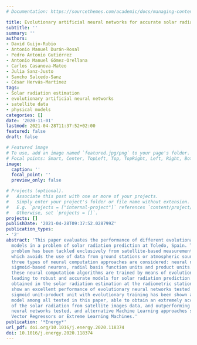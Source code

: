 ```yaml
---
# Documentation: https://sourcethemes.com/academic/docs/managing-content/

title: Evolutionary artificial neural networks for accurate solar radiation prediction
subtitle: ''
summary: ''
authors:
- David Guijo-Rubio
- Antonio Manuel Durán-Rosal
- Pedro Antonio Gutiérrez
- Antonio Manuel Gómez-Orellana
- Carlos Casanova-Mateo
- Julia Sanz-Justo
- Sancho Salcedo-Sanz
- César Hervás-Martínez
tags:
- Solar radiation estimation
- evolutionary artificial neural networks
- satellite data
- physical models
categories: []
date: '2020-11-01'
lastmod: 2021-04-28T11:37:52+02:00
featured: false
draft: false

# Featured image
# To use, add an image named `featured.jpg/png` to your page's folder.
# Focal points: Smart, Center, TopLeft, Top, TopRight, Left, Right, BottomLeft, Bottom, BottomRight.
image:
  caption: ''
  focal_point: ''
  preview_only: false

# Projects (optional).
#   Associate this post with one or more of your projects.
#   Simply enter your project's folder or file name without extension.
#   E.g. `projects = ["internal-project"]` references `content/project/deep-learning/index.md`.
#   Otherwise, set `projects = []`.
projects: []
publishDate: '2021-04-28T09:37:52.028799Z'
publication_types:
- '2'
abstract: 'This paper evaluates the performance of different evolutionary neural network
  models in a problem of solar radiation prediction at Toledo, Spain. The prediction
  problem has been tackled exclusively from satellite-based measurements and variables,
  which avoids the use of data from ground stations or atmospheric soundings. Specifically,
  three types of neural computation approaches are considered: neural networks with
  sigmoid-based neurons, radial basis function units and product units. In all cases
  these neural computation algorithms are trained by means of evolutionary algorithms,
  leading to robust and accurate models for solar radiation prediction. The results
  obtained in the solar radiation estimation at the radiometric station of Toledo
  show an excellent performance of evolutionary neural networks tested. The structure
  sigmoid unit-product unit with evolutionary training has been shown as the best
  model among all tested in this paper, able to obtain an extremely accurate prediction
  of the solar radiation from satellite images data, and outperforming all other evolutionary
  neural networks tested, and alternative Machine Learning approaches such as Support
  Vector Regressors or Extreme Learning Machines.'
publication: '*Energy*'
url_pdf: doi.org/10.1016/j.energy.2020.118374
doi: 10.1016/j.energy.2020.118374
---
```

